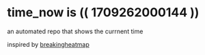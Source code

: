 # time_now is (( 1709262000144 ))

an automated repo that shows the currnent time

inspired by [breakingheatmap](https://github.com/breakingheatmap/breakingheatmap)